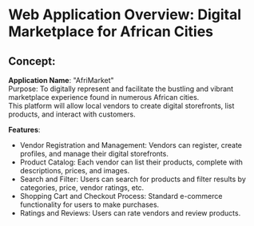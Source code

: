 # Web Application Overview: Digital Marketplace for African Cities
## Concept:
**Application Name**: "AfriMarket"   
  Purpose: To digitally represent and facilitate the bustling and vibrant marketplace experience found in numerous African cities.  
  This platform will allow local vendors to create digital storefronts, list products, and interact with customers.

**Features**:  
* Vendor Registration and Management: Vendors can register, create profiles, and manage their digital storefronts.
* Product Catalog: Each vendor can list their products, complete with descriptions, prices, and images.
* Search and Filter: Users can search for products and filter results by categories, price, vendor ratings, etc.
* Shopping Cart and Checkout Process: Standard e-commerce functionality for users to make purchases.
* Ratings and Reviews: Users can rate vendors and review products.
  
